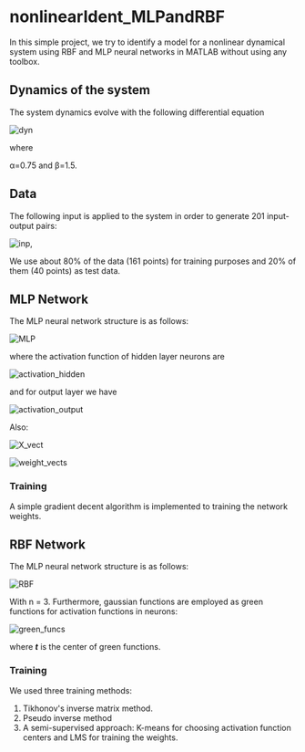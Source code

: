 # nonlinearIdent_MLPandRBF

In this simple project, we try to identify a model for a nonlinear dynamical system using RBF and MLP neural networks in MATLAB without using any toolbox.

## Dynamics of the system

The system dynamics evolve with the following differential equation

![dyn](https://user-images.githubusercontent.com/30368346/119955952-d183e580-bfb5-11eb-8308-29bc84090d8c.JPG)

where 

α=0.75 and β=1.5.

## Data
The following input is applied to the system in order to generate 201 input-output pairs:

![inp](https://user-images.githubusercontent.com/30368346/119955959-d2b51280-bfb5-11eb-901b-c59fdd85a2ea.JPG),

We use about 80% of the data (161 points) for training purposes and 20% of them (40 points) as test data.

## MLP Network

The MLP neural network structure is as follows:

![MLP](https://user-images.githubusercontent.com/30368346/119957117-093f5d00-bfb7-11eb-86e8-e8f5e824b3cc.PNG)

where the activation function of hidden layer neurons are

![activation_hidden](https://user-images.githubusercontent.com/30368346/119958525-5d970c80-bfb8-11eb-917e-2a92683b2cd2.PNG)

and for output layer we have

![activation_output](https://user-images.githubusercontent.com/30368346/119958559-64258400-bfb8-11eb-87f2-bf01747bce6a.PNG)

Also:

![X_vect](https://user-images.githubusercontent.com/30368346/119958124-faa57580-bfb7-11eb-99d4-555999e91373.PNG)

![weight_vects](https://user-images.githubusercontent.com/30368346/119958567-65ef4780-bfb8-11eb-930d-3b36c134032f.PNG)

### Training

A simple gradient decent algorithm is implemented to training the network weights.

## RBF Network

The MLP neural network structure is as follows:

![RBF](https://user-images.githubusercontent.com/30368346/119957122-0a708a00-bfb7-11eb-8d67-6e1d649bcb11.PNG)

With n = 3. Furthermore, gaussian functions are employed as green functions for activation functions in neurons:

![green_funcs](https://user-images.githubusercontent.com/30368346/119972839-f2553680-bfc7-11eb-9476-5693b72d8738.PNG)

where _**t**_ is the center of green functions.

### Training
We used three training methods:
1. Tikhonov's inverse matrix method.
2. Pseudo inverse method
3. A semi-supervised approach: K-means for choosing activation function centers and LMS for training the weights.
